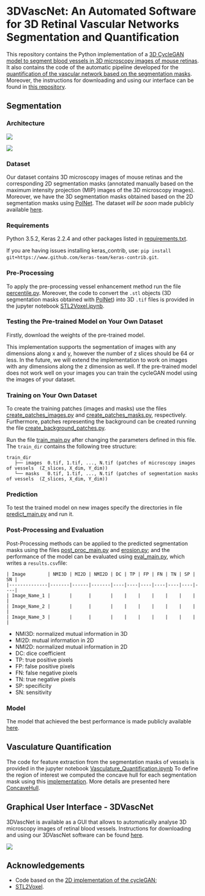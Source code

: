 # 3DVascNet: An Automated Software for 3D Retinal Vascular Networks Segmentation and Quantification

This repository contains the Python implementation of a [3D CycleGAN model to segment blood vessels in 3D microscopy images of mouse retinas](https://github.com/HemaxiN/3DVascNet/tree/main#segmentation). It also contains the code of the automatic pipeline developed for the [quantification of the vascular network based on the segmentation masks](https://github.com/HemaxiN/3DVascNet/tree/main#vasculature-quantification). Moreover, the instructions for downloading and using our interface can be found in [this repository](https://github.com/HemaxiN/3DVascNet/tree/main#graphical-user-interface---3dvascnet).

## Segmentation

### Architecture

![](https://github.com/HemaxiN/3DVesselSegmentation/blob/main/images/overview.png)

![](https://github.com/HemaxiN/3DVesselSegmentation/blob/main/images/architecturegit3.png)



### Dataset

Our dataset contains 3D microscopy images of mouse retinas and the corresponding 2D segmentation masks (annotated manually based on the maximum intensity projection (MIP) images of the 3D microscopy images). Moreover, we have the 3D segmentation masks obtained based on the 2D segmentation masks using [PolNet](https://github.com/mobernabeu/polnet).
The dataset *will be soon* made publicly available [here](https://huggingface.co/datasets/Hemaxi/3DVesselSegmentation/tree/main).

### Requirements

Python 3.5.2, Keras 2.2.4 and other packages listed in [requirements.txt](https://github.com/HemaxiN/3DVesselSegmentation/blob/main/utils/requirements.txt).

If you are having issues installing keras_contrib, use: ```pip install git+https://www.github.com/keras-team/keras-contrib.git```.

### Pre-Processing

To apply the pre-processing vessel enhancement method run the file [percentile.py](https://github.com/HemaxiN/3DVesselSegmentation/blob/main/preprocessing/percentile.py). Moreover, the code to convert the ```.stl``` objects (3D segmentation masks obtained with [PolNet](https://github.com/mobernabeu/polnet)) into 3D ```.tif``` files is provided in the jupyter notebook [STL2Voxel.ipynb](https://github.com/HemaxiN/3DVesselSegmentation/blob/main/preprocessing/STL2Voxel.ipynb).


### Testing the Pre-trained Model on Your Own Dataset

Firstly, download the weights of the pre-trained model.

This implementation supports the segmentation of images with any dimensions along x and y, however the number of z slices should be 64 or less.
In the future, we will extend the implementation to work on images with any dimensions along the z dimension as well.
If the pre-trained model does not work well on your images you can train the cycleGAN model using the images of your dataset.

### Training on Your Own Dataset


To create the training patches (images and masks) use the files [create_patches_images.py](https://github.com/HemaxiN/3DVesselSegmentation/blob/main/preprocessing/create_patches_images.py) and [create_patches_masks.py](https://github.com/HemaxiN/3DVesselSegmentation/blob/main/preprocessing/create_patches_masks.py), respectively. Furthermore, patches representing the background can be created running the file [create_background_patches.py](https://github.com/HemaxiN/3DVesselSegmentation/blob/main/preprocessing/create_background_patches.py).

Run the file [train_main.py](https://github.com/HemaxiN/3DVesselSegmentation/blob/main/train_main.py) after changing the parameters defined in this file.
The `train_dir` contains the following tree structure:

```
train_dir
   ├── images  0.tif, 1.tif, ..., N.tif (patches of microscopy images of vessels  (Z_slices, X_dim, Y_dim))
   └── masks   0.tif, 1.tif, ..., N.tif (patches of segmentation masks of vessels  (Z_slices, X_dim, Y_dim))
```


### Prediction

To test the trained model on new images specify the directories in file [predict_main.py](https://github.com/HemaxiN/3DVesselSegmentation/blob/main/predict_main.py) and run it.

### Post-Processing and Evaluation

Post-Processing methods can be applied to the predicted segmentation masks using the files [post_proc_main.py](https://github.com/HemaxiN/3DVesselSegmentation/blob/main/post_proc_main.py) and [erosion.py](https://github.com/HemaxiN/3DVesselSegmentation/blob/main/erosion.py); and the performance of the model can be evaluated using [eval_main.py](https://github.com/HemaxiN/3DVesselSegmentation/blob/main/eval_main.py), which writes a ```results.csv```file:

```
| Image        | NMI3D | MI2D | NMI2D | DC | TP | FP | FN | TN | SP | SN |
|--------------|-------|------|-------|----|----|----|----|----|----|----|
| Image_Name_1 |       |      |       |    |    |    |    |    |    |    |
| Image_Name_2 |       |      |       |    |    |    |    |    |    |    |
| Image_Name_3 |       |      |       |    |    |    |    |    |    |    |
```


* NMI3D: normalized mutual information in 3D
* MI2D: mutual information in 2D
* NMI2D: normalized mutual information in 2D
* DC: dice coefficient
* TP: true positive pixels
* FP: false positive pixels
* FN: false negative pixels
* TN: true negative pixels
* SP: specificity
* SN: sensitivity


### Model

The model that achieved the best performance is made publicly available [here](https://huggingface.co/Hemaxi/3DCycleGAN/tree/main).

## Vasculature Quantification

The code for feature extraction from the segmentation masks of vessels is provided in the jupyter notebook [Vasculature_Quantification.ipynb](https://github.com/HemaxiN/3DVesselSegmentation/blob/main/Vasculature_Quantification.ipynb)
To define the region of interest we computed the concave hull for each segmentation mask using this [implementation](https://github.com/sebastianbeyer/concavehull).
More details are presented here [ConcaveHull](https://github.com/HemaxiN/3DVesselSegmentation/blob/main/ConcaveHull).

## Graphical User Interface - 3DVascNet

3DVascNet is available as a GUI that allows to automatically analyse 3D microscopy images of retinal blood vessels.
Instructions for downloading and using our 3DVascNet software can be found [here]().

![](https://github.com/HemaxiN/3DVesselSegmentation/blob/main/images/interface.png)










## Acknowledgements

* Code based on the [2D implementation of the cycleGAN](https://machinelearningmastery.com/cyclegan-tutorial-with-keras/);
* [STL2Voxel](https://github.com/cpederkoff/stl-to-voxel).
